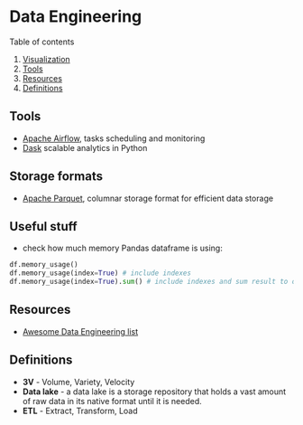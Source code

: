 # Data Engineering

Table of contents

1. [Visualization](visualization/)
2. [Tools](#tools)
3. [Resources](#resources)
4. [Definitions](#definitions)

## Tools

- [Apache Airflow](https://airflow.apache.org), tasks scheduling and monitoring
- [Dask](https://dask.org) scalable analytics in Python

## Storage formats

- [Apache Parquet](https://parquet.apache.org/documentation/latest/), columnar storage format for efficient data storage

## Useful stuff

- check how much memory Pandas dataframe is using:

```python
df.memory_usage()
df.memory_usage(index=True) # include indexes
df.memory_usage(index=True).sum() # include indexes and sum result to overall value
```

## Resources

- [Awesome Data Engineering list](https://github.com/igorbarinov/awesome-data-engineering#readme)

## Definitions

- **3V** - Volume, Variety, Velocity
- **Data lake** - a data lake is a storage repository that holds a vast amount of raw data in its native format until it is needed.
- **ETL** - Extract, Transform, Load
